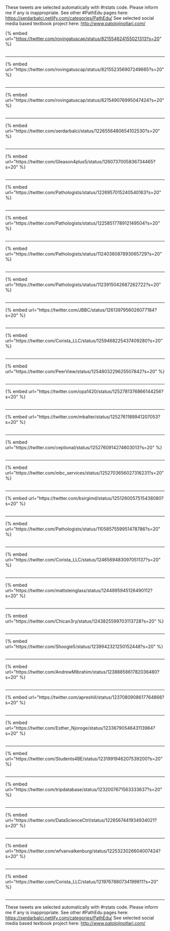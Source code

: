 

These tweets are selected automatically with #rstats code. Please inform me if any is inappropriate.
See other #PathEdu pages here: https://serdarbalci.netlify.com/categories/PathEdu/ 
See selected social media based textbook project here: http://www.patolojinotlari.com/

{% embed url="https://twitter.com/rovingatuscap/status/821554624155021313?s=20" %}<br>
<br>
<hr>
{% embed url="https://twitter.com/rovingatuscap/status/821552356907249665?s=20" %}<br>
<br>
<hr>
{% embed url="https://twitter.com/rovingatuscap/status/821549076995047424?s=20" %}<br>
<br>
<hr>
{% embed url="https://twitter.com/serdarbalci/status/1226556480654102530?s=20" %}<br>
<br>
<hr>
{% embed url="https://twitter.com/Gleason4plus5/status/1260737005836734465?s=20" %}<br>
<br>
<hr>
{% embed url="https://twitter.com/Pathologists/status/1226957015240540163?s=20" %}<br>
<br>
<hr>
{% embed url="https://twitter.com/Pathologists/status/1225851778912149504?s=20" %}<br>
<br>
<hr>
{% embed url="https://twitter.com/Pathologists/status/1124036087893065729?s=20" %}<br>
<br>
<hr>
{% embed url="https://twitter.com/Pathologists/status/1123915042687262722?s=20" %}<br>
<br>
<hr>
{% embed url="https://twitter.com/JBBC/status/1261397956026077184?s=20" %}<br>
<br>
<hr>
{% embed url="https://twitter.com/Corista_LLC/status/1259468225437409280?s=20" %}<br>
<br>
<hr>
{% embed url="https://twitter.com/PeerView/status/1254803229625507842?s=20" %}<br>
<br>
<hr>
{% embed url="https://twitter.com/opa1420/status/1252781376866144256?s=20" %}<br>
<br>
<hr>
{% embed url="https://twitter.com/mbalter/status/1252761189941207053?s=20" %}<br>
<br>
<hr>
{% embed url="https://twitter.com/ceptional/status/1252760914274603013?s=20" %}<br>
<br>
<hr>
{% embed url="https://twitter.com/mbc_services/status/1252703656027316231?s=20" %}<br>
<br>
<hr>
{% embed url="https://twitter.com/ksirgimd/status/1251260057515438080?s=20" %}<br>
<br>
<hr>
{% embed url="https://twitter.com/Pathologists/status/1105857559951478786?s=20" %}<br>
<br>
<hr>
{% embed url="https://twitter.com/Corista_LLC/status/1246569483097051137?s=20" %}<br>
<br>
<hr>
{% embed url="https://twitter.com/mattsteinglass/status/1244895945126490112?s=20" %}<br>
<br>
<hr>
{% embed url="https://twitter.com/Chican3ry/status/1243825599703113728?s=20" %}<br>
<br>
<hr>
{% embed url="https://twitter.com/Shoogie5/status/1239942321250152448?s=20" %}<br>
<br>
<hr>
{% embed url="https://twitter.com/AndrewMIbrahim/status/1238885661782036480?s=20" %}<br>
<br>
<hr>
{% embed url="https://twitter.com/apreshill/status/1237080908617764866?s=20" %}<br>
<br>
<hr>
{% embed url="https://twitter.com/Esther_Njoroge/status/1233679054643113984?s=20" %}<br>
<br>
<hr>
{% embed url="https://twitter.com/Students4BE/status/1231991946207539200?s=20" %}<br>
<br>
<hr>
{% embed url="https://twitter.com/tripdatabase/status/1232007671563333637?s=20" %}<br>
<br>
<hr>
{% embed url="https://twitter.com/DataScienceCtrl/status/1226567441934934021?s=20" %}<br>
<br>
<hr>
{% embed url="https://twitter.com/wfvanvalkenburg/status/1225323026604007424?s=20" %}<br>
<br>
<hr>
{% embed url="https://twitter.com/Corista_LLC/status/1219767880734199811?s=20" %}<br>
<br>
<hr>


These tweets are selected automatically with #rstats code. Please inform me if any is inappropriate.
See other #PathEdu pages here: https://serdarbalci.netlify.com/categories/PathEdu/ 
See selected social media based textbook project here: http://www.patolojinotlari.com/
